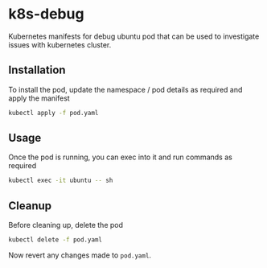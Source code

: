 # k8s-debug

Kubernetes manifests for debug ubuntu pod that can be used to investigate issues with kubernetes cluster.

## Installation

To install the pod, update the namespace / pod details as required and apply the manifest

```bash
kubectl apply -f pod.yaml
```

## Usage

Once the pod is running, you can exec into it and run commands as required

```bash
kubectl exec -it ubuntu -- sh
```

## Cleanup

Before cleaning up, delete the pod

```bash
kubectl delete -f pod.yaml
```

Now revert any changes made to `pod.yaml`.
